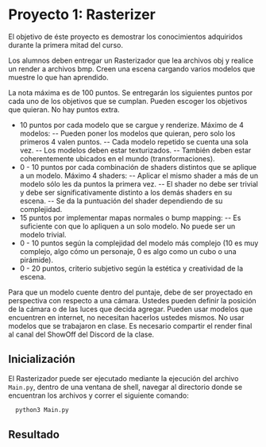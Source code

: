 # Proyecto 1: Rasterizer
El objetivo de éste proyecto es demostrar los conocimientos adquiridos durante la primera mitad del curso.

Los alumnos deben entregar un Rasterizador que lea archivos obj y realice un render a archivos bmp. Creen una escena cargando varios modelos que muestre lo que han aprendido.

La nota máxima es de 100 puntos. Se entregarán los siguientes puntos por cada uno de los objetivos que se cumplan. Pueden escoger los objetivos que quieran. No hay puntos extra.

- 10 puntos por cada modelo que se cargue y renderize. Máximo de 4 modelos:
-- Pueden poner los modelos que quieran, pero solo los primeros 4 valen puntos.
-- Cada modelo repetido se cuenta una sola vez.
-- Los modelos deben estar texturizados.
-- También deben estar coherentemente ubicados en el mundo (transformaciones).
- 0 - 10 puntos por cada combinación de shaders distintos que se aplique a un modelo. Máximo 4 shaders:
-- Aplicar el mismo shader a más de un modelo sólo les da puntos la primera vez.
-- El shader no debe ser trivial y debe ser significativamente distinto a los demás shaders en su escena.
-- Se da la puntuación del shader dependiendo de su complejidad.
- 15 puntos por implementar mapas normales o bump mapping:
-- Es suficiente con que lo apliquen a un solo modelo. No puede ser un modelo trivial.
- 0 - 10 puntos según la complejidad del modelo más complejo (10 es muy complejo, algo cómo un personaje, 0 es algo como un cubo o una pirámide).
- 0 - 20 puntos, criterio subjetivo según la estética y creatividad de la escena.


Para que un modelo cuente dentro del puntaje, debe de ser proyectado en perspectiva con respecto a una cámara. Ustedes pueden definir la posición de la cámara o de las luces que decida agregar. Pueden usar modelos que encuentren en internet, no necesitan hacerlos ustedes mismos. No usar modelos que se trabajaron en clase. Es necesario compartir el render final al canal del ShowOff del Discord de la clase.

## Inicialización

 El Rasterizador puede ser ejecutado mediante la ejecución del archivo ```Main.py```, dentro de una ventana de shell, navegar al directorio donde se encuentran los archivos y correr el siguiente comando:
  ```bash
    python3 Main.py
  ```
## Resultado
